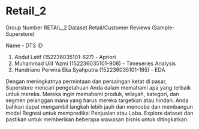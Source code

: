 # Retail_2

Group Number	 RETAIL_2
Dataset	Retail/Customer Reviews (Sample-Superstore)

Name - DTS ID	

1.	Abdul Latif (152236035101-627) - Apriori
2.	Muhammad Ulil 'Azmi (152236035101-908) - Timeseries Analysis
3.	Handriano Perwira Eka Syahputra (152236035101-185) - EDA

Dengan meningkatnya permintaan dan persaingan ketat di pasar, Superstore mencari pengetahuan Anda dalam memahami apa yang terbaik untuk mereka. Mereka ingin memahami produk, wilayah, kategori, dan segmen pelanggan mana yang harus mereka targetkan atau hindari. Anda bahkan dapat mengambil langkah lebih jauh dan mencoba dan membangun model Regresi untuk memprediksi Penjualan atau Laba. Explore dataset dan pastikan untuk memberikan beberapa wawasan bisnis untuk ditingkatkan.
